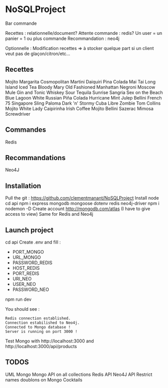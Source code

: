 # NoSQLProject

Bar commande

Recettes : relationnelle/document?
Attente commande : redis? Un user = un panier = 1 ou plus commande
Recommandation : neo4j

Optionnelle : Modification recettes => à stocker quelque part si un client veut pas de glaçon/citron/etc…

## Recettes
Mojito
Margarita
Cosmopolitan
Martini
Daiquiri
Pina Colada
Mai Tai
Long Island Iced Tea
Bloody Mary
Old Fashioned
Manhattan
Negroni
Moscow Mule
Gin and Tonic
Whiskey Sour
Tequila Sunrise
Sangria
Sex on the Beach
Blue Lagoon
White Russian
Piña Colada
Hurricane
Mint Julep
Bellini
French 75
Singapore Sling
Paloma
Dark 'n' Stormy
Cuba Libre
Zombie
Tom Collins
Mojito
White Lady
Caipirinha
Irish Coffee
Mojito
Bellini
Sazerac
Mimosa
Screwdriver



## Commandes
Redis

## Recommandations
Neo4J

## Installation
Pull the git : https://github.com/clementmanant/NoSQLProject
Install node
cd api
npm i express mongodb mongoose dotenv redis neo4j-driver
npm i nodemon -D
Create account http://mongodb.com/atlas (I have to give access to view)
Same for Redis and Neo4j

## Launch project
cd api
Create .env and fill : 
- PORT_MONGO
- URL_MONGO
- PASSWORD_REDIS
- HOST_REDIS
- PORT_REDIS
- URI_NEO
- USER_NEO
- PASSWORD_NEO

npm run dev

You should see :

    Redis connection established.
    Connection estabilished to Neo4j.
    Connected to Mongo database !
    Server is running on port 3000 ! 

Test Mongo with http://localhost:3000 and http://localhost:3000/api/products 

## TODOS
UML Mongo
Mongo API on all collections
Redis API
Neo4J API
Restrict names doublons on Mongo Cocktails